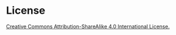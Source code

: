 License
=======

<a href="https://creativecommons.org/licenses/by-sa/4.0/">Creative Commons
 Attribution-ShareAlike 4.0 International License.</a>

